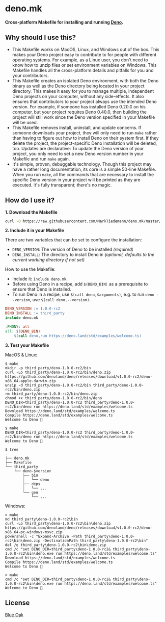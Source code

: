 # deno.mk

**Cross-platform Makefile for installing and running [Deno](https://deno.land/).**

## Why should I use this?

- This Makefile works on MacOS, Linux, and Windows out of the box. This makes your Deno project easy to contribute to for people with different operating systems. For example, as a Linux user, you don't need to know how to unzip files or set environment variables on Windows. This Makefile handles all the cross-platform details and pitfalls for you and your contributors.
- This Makefile creates an isolated Deno environment, with both the Deno binary as well as the Deno directory being located in your project directory. This makes it easy for you to manage multiple, independent Deno projects on your computer, without any side-effects. It also ensures that contributors to your project always use the intended Deno version. For example, if someone has installed Deno 0.20.0 on his computer, but your project requires Deno 0.40.0, then building the project will still work since the Deno version specified in your Makefile will be used.
- This Makefile removes install, uninstall, and update concerns. If someone downloads your project, they will only need to run `make` rather than having to figure out how to install Deno on their system first. If they delete the project, the project-specific Deno installation will be deleted, too. Updates are declarative: To update the Deno version of your project, you only need to set a new Deno version number in your Makefile and run `make` again.
- It's simple, proven, debuggable technology. Though this project may have a rather long documentation, its core is a simple 50-line Makefile. When you run `make`, all the commands that are necessary to install the specific Deno version in your project will be printed as they are executed. It's fully transparent; there's no magic.

## How do I use it?

**1. Download the Makefile**

```sh
curl -O https://raw.githubusercontent.com/MarkTiedemann/deno.mk/master/deno.mk
```

**2. Include it in your Makefile**

There are two variables that can be set to configure the installation:
  - `DENO_VERSION`: The version of Deno to be installed _(required)_
  - `DENO_INSTALL`: The directory to install Deno in _(optional, defaults to the current working directory if not set)_

How to use the Makefile:
  - Include it: `include deno.mk`.
  - Before using Deno in a recipe, add `$(DENO_BIN)` as a prerequisite to ensure that Deno is installed.
  - To run Deno in a recipe, use `$(call deno,$arguments)`, e.g. to run `deno --version`, use `$(call deno,--version)`.

<!--begin-example-->
```Makefile
DENO_VERSION := 1.0.0-rc2
DENO_INSTALL := third_party
include deno.mk

.PHONY: all
all: $(DENO_BIN)
	$(call deno,run https://deno.land/std/examples/welcome.ts)
```
<!--end-example-->

**3. Test your Makefile**

MacOS & Linux:

<!--begin-macos-linux-->
```
$ make
mkdir -p third_party/deno-1.0.0-rc2/bin
curl -Lo third_party/deno-1.0.0-rc2/bin/deno.zip https://github.com/denoland/deno/releases/download/v1.0.0-rc2/deno-x86_64-apple-darwin.zip
unzip -d third_party/deno-1.0.0-rc2/bin third_party/deno-1.0.0-rc2/bin/deno.zip
rm third_party/deno-1.0.0-rc2/bin/deno.zip
chmod +x third_party/deno-1.0.0-rc2/bin/deno
DENO_DIR=third_party/deno-1.0.0-rc2 third_party/deno-1.0.0-rc2/bin/deno run https://deno.land/std/examples/welcome.ts
Download https://deno.land/std/examples/welcome.ts
Compile https://deno.land/std/examples/welcome.ts
Welcome to Deno 🦕
```

```
$ make
DENO_DIR=third_party/deno-1.0.0-rc2 third_party/deno-1.0.0-rc2/bin/deno run https://deno.land/std/examples/welcome.ts
Welcome to Deno 🦕
```
<!--end-macos-linux-->

```
$ tree
.
├── deno.mk
├── Makefile
└── third_party
    └── deno-$version
        ├── bin
        │   └── deno
        ├── deps
        │   └── ...
        └── gen
            └── ...
```

Windows:

<!--begin-windows-->
```batch
> make
md third_party\deno-1.0.0-rc2\bin
curl -Lo third_party\deno-1.0.0-rc2\bin\deno.zip https://github.com/denoland/deno/releases/download/v1.0.0-rc2/deno-x86_64-pc-windows-msvc.zip
powershell -c "Expand-Archive -Path third_party\deno-1.0.0-rc2\bin\deno.zip -DestinationPath third_party\deno-1.0.0-rc2\bin"
del /q third_party\deno-1.0.0-rc2\bin\deno.zip
cmd /c "set DENO_DIR=third_party\deno-1.0.0-rc2& third_party\deno-1.0.0-rc2\bin\deno.exe run https://deno.land/std/examples/welcome.ts"
Download https://deno.land/std/examples/welcome.ts
Compile https://deno.land/std/examples/welcome.ts
Welcome to Deno 🦕
```

```batch
> make
cmd /c "set DENO_DIR=third_party\deno-1.0.0-rc2& third_party\deno-1.0.0-rc2\bin\deno.exe run https://deno.land/std/examples/welcome.ts"
Welcome to Deno 🦕
```
<!--end-windows-->

## License

[Blue Oak](https://blueoakcouncil.org/license/1.0.0)